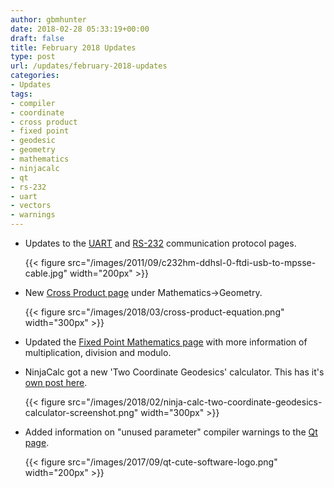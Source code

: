 ```yaml
---
author: gbmhunter
date: 2018-02-28 05:33:19+00:00
draft: false
title: February 2018 Updates
type: post
url: /updates/february-2018-updates
categories:
- Updates
tags:
- compiler
- coordinate
- cross product
- fixed point
- geodesic
- geometry
- mathematics
- ninjacalc
- qt
- rs-232
- uart
- vectors
- warnings
---
```



* Updates to the [UART](/electronics/communication-protocols/uart-communication-protocol/) and [RS-232](/electronics/communication-protocols/rs-232-protocol) communication protocol pages.  

	{{< figure src="/images/2011/09/c232hm-ddhsl-0-ftdi-usb-to-mpsse-cable.jpg" width="200px" >}}

* New [Cross Product page](/mathematics/geometry/cross-product) under Mathematics->Geometry.  

	{{< figure src="/images/2018/03/cross-product-equation.png" width="300px" >}}

* Updated the [Fixed Point Mathematics page](/programming/general/fixed-point-mathematics) with more information of multiplication, division and modulo.

* NinjaCalc got a new 'Two Coordinate Geodesics' calculator. This has it's [own post here](/posts/updates/2018-02-26-geodesic-calculator-added-to-ninjacalc/).  

	{{< figure src="/images/2018/02/ninja-calc-two-coordinate-geodesics-calculator-screenshot.png" width="300px" >}}

* Added information on "unused parameter" compiler warnings to the [Qt page](/programming/languages/c-plus-plus/qt-cute).  

	{{< figure src="/images/2017/09/qt-cute-software-logo.png" width="200px" >}}